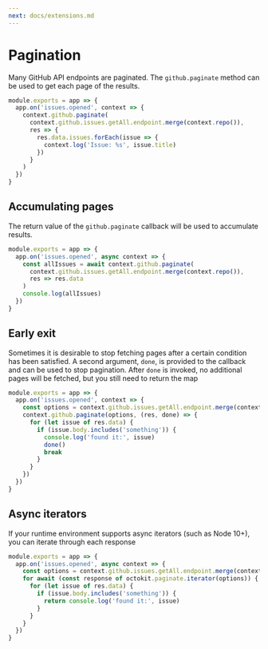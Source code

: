 ```yaml
---
next: docs/extensions.md
---
```


# Pagination

Many GitHub API endpoints are paginated. The `github.paginate` method can be used to get each page of the results.

```js
module.exports = app => {
  app.on('issues.opened', context => {
    context.github.paginate(
      context.github.issues.getAll.endpoint.merge(context.repo()),
      res => {
        res.data.issues.forEach(issue => {
          context.log('Issue: %s', issue.title)
        })
      }
    )
  })
}
```

## Accumulating pages

The return value of the `github.paginate` callback will be used to accumulate results.

```js
module.exports = app => {
  app.on('issues.opened', async context => {
    const allIssues = await context.github.paginate(
      context.github.issues.getAll.endpoint.merge(context.repo()),
      res => res.data
    )
    console.log(allIssues)
  })
}
```

## Early exit

Sometimes it is desirable to stop fetching pages after a certain condition has been satisfied. A second argument, `done`, is provided to the callback and can be used to stop pagination. After `done` is invoked, no additional pages will be fetched, but you still need to return the map

```js
module.exports = app => {
  app.on('issues.opened', context => {
    const options = context.github.issues.getAll.endpoint.merge(context.repo())
    context.github.paginate(options, (res, done) => {
      for (let issue of res.data) {
        if (issue.body.includes('something')) {
          console.log('found it:', issue)
          done()
          break
        }
      }
    })
  })
}
```

## Async iterators

If your runtime environment supports async iterators (such as Node 10+), you can iterate through each response

```js
module.exports = app => {
  app.on('issues.opened', async context => {
    const options = context.github.issues.getAll.endpoint.merge(context.repo())
    for await (const response of octokit.paginate.iterator(options)) {
      for (let issue of res.data) {
        if (issue.body.includes('something')) {
          return console.log('found it:', issue)
        }
      }
    }
  })
}
```
